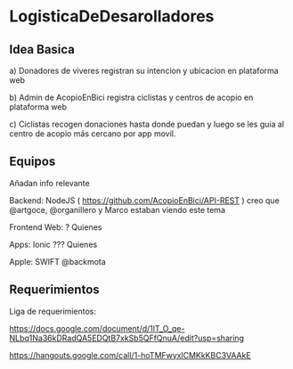# LogisticaDeDesarolladores

## Idea Basica

a) Donadores de viveres registran su intencion y ubicacion en plataforma web

b) Admin de AcopioEnBici registra ciclistas y centros de acopio en plataforma web

c) Ciclistas recogen donaciones hasta donde puedan y luego se les guia al centro de acopio más cercano por app movil.

## Equipos

Añadan info relevante

Backend: NodeJS ( https://github.com/AcopioEnBici/API-REST ) creo que @artgoce, @organillero y Marco estaban viendo este tema

Frontend Web: ? Quienes

Apps: Ionic ??? Quienes

Apple: SWIFT @backmota


## Requerimientos

Liga de requerimientos:

https://docs.google.com/document/d/1lT_O_qe-NLbq1Na36kDRadQA5EDQtB7xkSb5QFfQnuA/edit?usp=sharing

https://hangouts.google.com/call/1-hoTMFwyxlCMKkKBC3VAAkE
